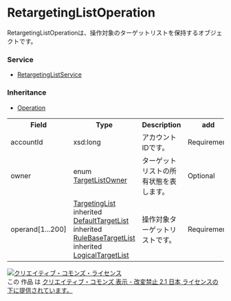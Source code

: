 # RetargetingListOperation
RetargetingListOperationは、操作対象のターゲットリストを保持するオブジェクトです。

### Service
+ [RetargetingListService](../services/RetargetingListService.md)

### Inheritance
+ [Operation](../data/Operation.md)

<table>
 <tr>
  <th>Field</th>
  <th>Type</th>
  <th>Description</th>
  <th>add</th>
  <th>set</th>
  <th>remove</th>
 </tr>
 <tr>
  <td>accountId</td>
  <td>xsd:long</td>
  <td>アカウントIDです。</td>
  <td>Requirement</td>
  <td>Requirement</td>
  <td>Requirement</td>
 </tr>
 <tr>
  <td>owner</td>
  <td>enum <a href="./TargetListOwner.md">TargetListOwner</a></td>
  <td>ターゲットリストの所有状態を表します。</td>
  <td>Optional</td>
  <td>-</td>
  <td>-</td>
 </tr>
 <tr>
  <td>operand[1...200]</td>
  <td><a href="./TargetingList.md">TargetingList</a><br>inherited <a href="./DefaultTargetList.md">DefaultTargetList</a><br>inherited <a href="./RuleBaseTargetList.md">RuleBaseTargetList</a><br>inherited <a href="./LogicalTargetList.md">LogicalTargetList</a></td>
  <td>操作対象ターゲットリストです。</td>
  <td>Requirement</td>
  <td>Requirement</td>
  <td>Requirement</td>
 </tr>
</table>

<a rel="license" href="http://creativecommons.org/licenses/by-nd/2.1/jp/"><img alt="クリエイティブ・コモンズ・ライセンス" style="border-width:0" src="https://i.creativecommons.org/l/by-nd/2.1/jp/88x31.png" /></a><br />この 作品 は <a rel="license" href="http://creativecommons.org/licenses/by-nd/2.1/jp/">クリエイティブ・コモンズ 表示 - 改変禁止 2.1 日本 ライセンスの下に提供されています。</a>
